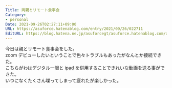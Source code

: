 ```yaml
---
Title: 両親とリモート食事会
Category:
- personal
Date: 2021-09-26T02:27:11+09:00
URL: https://asuforce.hatenablog.com/entry/2021/09/26/022711
EditURL: https://blog.hatena.ne.jp/asuforcegt/asuforce.hatenablog.com/atom/entry/13574176438015810178
---
```


今日は親とリモート食事会をした。  
zoom デビューしたいということで色々トラブルもあったがなんとか接続できた。  
こちらがわはデジタル一眼と ipad を併用することできれいな動画を送る事ができた。  
いつになくたくさん喋ってしまって疲れたが楽しかった。
